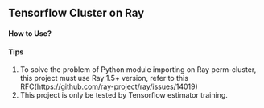 ## Tensorflow Cluster on Ray

#### How to Use?


#### Tips
1. To solve the problem of Python module importing on Ray perm-cluster, this project must use Ray 1.5+ version, refer to this RFC(https://github.com/ray-project/ray/issues/14019)
2. This project is only be tested by Tensorflow estimator training.
